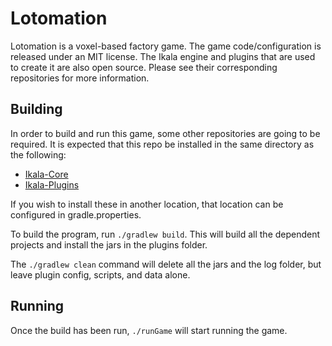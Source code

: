 # Lotomation

Lotomation is a voxel-based factory game. The game code/configuration is released under an MIT license.
The Ikala engine and plugins that are used to create it are also open source. Please see their corresponding repositories for more information.

## Building

In order to build and run this game, some other repositories are going to be required. It is expected that this repo be installed in the same directory as the following:

* [Ikala-Core](https://github.com/Maceris/Ikala-Core)
* [Ikala-Plugins](https://github.com/Maceris/Ikala-Plugins)

If you wish to install these in another location, that location can be configured in gradle.properties.

To build the program, run `./gradlew build`. This will build all the dependent projects and install the jars in the plugins folder.

The `./gradlew clean` command will delete all the jars and the log folder, but leave plugin config, scripts, and data alone.

## Running

Once the build has been run, `./runGame` will start running the game.
